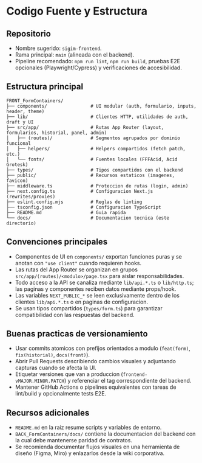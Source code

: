 # Codigo Fuente y Estructura

## Repositorio
- Nombre sugerido: `sigim-frontend`.
- Rama principal: `main` (alineada con el backend).
- Pipeline recomendado: `npm run lint`, `npm run build`, pruebas E2E opcionales (Playwright/Cypress) y verificaciones de accesibilidad.

## Estructura principal
```
FRONT_FormContainers/
├── components/                # UI modular (auth, formulario, inputs, header, theme)
├── lib/                       # Clientes HTTP, utilidades de auth, draft y UI
├── src/app/                   # Rutas App Router (layout, formularios, historial, panel, admin)
│   ├── (routes)/              # Segmentos agrupados por dominio funcional
│   ├── helpers/               # Helpers compartidos (fetch patch, etc.)
│   └── fonts/                 # Fuentes locales (FFFAcid, Acid Grotesk)
├── types/                     # Tipos compartidos con el backend
├── public/                    # Recursos estaticos (imagenes, favicon)
├── middleware.ts              # Proteccion de rutas (login, admin)
├── next.config.ts             # Configuracion Next.js (rewrites/proxies)
├── eslint.config.mjs          # Reglas de linting
├── tsconfig.json              # Configuracion TypeScript
├── README.md                  # Guia rapida
└── docs/                      # Documentacion tecnica (este directorio)
```

## Convenciones principales
- Componentes de UI en `components/` exportan funciones puras y se anotan con `"use client"` cuando requieren hooks.
- Las rutas del App Router se organizan en grupos `src/app/(routes)/<modulo>/page.tsx` para aislar responsabilidades.
- Todo acceso a la API se canaliza mediante `lib/api.*.ts` o `lib/http.ts`; las paginas y componentes reciben datos mediante props/hook.
- Las variables `NEXT_PUBLIC_*` se leen exclusivamente dentro de los clientes `lib/api.*.ts` o en paginas de configuracion.
- Se usan tipos compartidos (`types/form.ts`) para garantizar compatibilidad con las respuestas del backend.

## Buenas practicas de versionamiento
- Usar commits atomicos con prefijos orientados a modulo (`feat(form)`, `fix(historial)`, `docs(front)`).
- Abrir Pull Requests describiendo cambios visuales y adjuntando capturas cuando se afecta la UI.
- Etiquetar versiones que van a produccion (`frontend-vMAJOR.MINOR.PATCH`) y referenciar el tag correspondiente del backend.
- Mantener GitHub Actions o pipelines equivalentes con tareas de lint/build y opcionalmente tests E2E.

## Recursos adicionales
- `README.md` en la raiz resume scripts y variables de entorno.
- `BACK_FormContainers/docs/` contiene la documentacion del backend con la cual debe mantenerse paridad de contratos.
- Se recomienda documentar flujos visuales en una herramienta de diseño (Figma, Miro) y enlazarlos desde la wiki corporativa.

